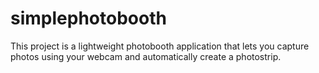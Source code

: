 # simplephotobooth
This project is a lightweight photobooth application that lets you capture photos using your webcam and automatically create a photostrip.

